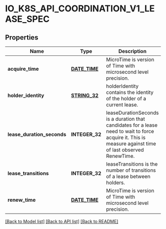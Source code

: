 # IO_K8S_API_COORDINATION_V1_LEASE_SPEC

## Properties
Name | Type | Description | Notes
------------ | ------------- | ------------- | -------------
**acquire_time** | [**DATE_TIME**](DATE_TIME.md) | MicroTime is version of Time with microsecond level precision. | [optional] [default to null]
**holder_identity** | [**STRING_32**](STRING_32.md) | holderIdentity contains the identity of the holder of a current lease. | [optional] [default to null]
**lease_duration_seconds** | **INTEGER_32** | leaseDurationSeconds is a duration that candidates for a lease need to wait to force acquire it. This is measure against time of last observed RenewTime. | [optional] [default to null]
**lease_transitions** | **INTEGER_32** | leaseTransitions is the number of transitions of a lease between holders. | [optional] [default to null]
**renew_time** | [**DATE_TIME**](DATE_TIME.md) | MicroTime is version of Time with microsecond level precision. | [optional] [default to null]

[[Back to Model list]](../README.md#documentation-for-models) [[Back to API list]](../README.md#documentation-for-api-endpoints) [[Back to README]](../README.md)


